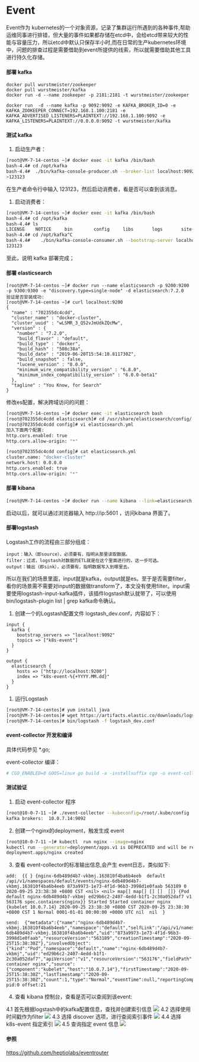 # Event
Event作为 kubernetes的一个对象资源，记录了集群运行所遇到的各种事件,帮助运维同事进行排错，但大量的事件如果都存储在etcd中，会给etcd带来较大的性能与容量压力，所以etcd中默认只保存半小时,而在日常的生产kubernetes环境中，问题的排查过程是需要借助到event所提供的线索，所以就需要借助其他工具进行持久化存储。


#### 部署 kafka
```
docker pull wurstmeister/zookeeper  
docker pull wurstmeister/kafka
docker run -d --name zookeeper -p 2181:2181 -t wurstmeister/zookeeper

docker run  -d --name kafka -p 9092:9092 -e KAFKA_BROKER_ID=0 -e KAFKA_ZOOKEEPER_CONNECT=192.168.1.100:2181 -e KAFKA_ADVERTISED_LISTENERS=PLAINTEXT://192.168.1.100:9092 -e KAFKA_LISTENERS=PLAINTEXT://0.0.0.0:9092 -t wurstmeister/kafka
```

#### 测试 kafka
1. 启动生产者：

```bash
[root@VM-7-14-centos ~]# docker exec -it kafka /bin/bash
bash-4.4# cd /opt/kafka
bash-4.4#  ./bin/kafka-console-producer.sh --broker-list localhost:9092 --topic mykafka
>123123
```
在生产者命令行中输入 123123，然后启动消费者，看是否可以查到该消息。

1. 启动消费者：

```bash
[root@VM-7-14-centos ~]# docker exec -it kafka /bin/bash
bash-4.4# cd /opt/kafka
bash-4.4# ls
LICENSE    NOTICE     bin        config     libs       logs       site-docs
bash-4.4# cd /opt/kafka^C
bash-4.4#    ./bin/kafka-console-consumer.sh --bootstrap-server localhost:9092 --topic mykafka --from-beginning
123123
```
至此，说明 kafka 部署完成；

#### 部署 elasticsearch
```
[root@VM-7-14-centos ~]# docker run --name elasticsearch -p 9200:9200 -p 9300:9300 -e "discovery.type=single-node" -d elasticsearch:7.2.0
验证是否安装成功: 
[root@VM-7-14-centos ~]# curl localhost:9200
{
  "name" : "702355dc4cdd",
  "cluster_name" : "docker-cluster",
  "cluster_uuid" : "wLSMR_3_Q52vJmUdkZQcMw",
  "version" : {
    "number" : "7.2.0",
    "build_flavor" : "default",
    "build_type" : "docker",
    "build_hash" : "508c38a",
    "build_date" : "2019-06-20T15:54:18.811730Z",
    "build_snapshot" : false,
    "lucene_version" : "8.0.0",
    "minimum_wire_compatibility_version" : "6.8.0",
    "minimum_index_compatibility_version" : "6.0.0-beta1"
  },
  "tagline" : "You Know, for Search"
}
```

修改es配置，解决跨域访问的问题：
```bash
[root@VM-7-14-centos ~]# docker exec -it elasticsearch bash
[root@702355dc4cdd elasticsearch]# cd /usr/share/elasticsearch/config/
[root@702355dc4cdd config]# vi elasticsearch.yml 
加入下面两个配置: 
http.cors.enabled: true
http.cors.allow-origin: "*"

[root@702355dc4cdd config]# cat elasticsearch.yml 
cluster.name: "docker-cluster"
network.host: 0.0.0.0
http.cors.enabled: true
http.cors.allow-origin: "*"
```

#### 部署 kibana

```bash
[root@VM-7-14-centos ~]# docker run --name kibana --link=elasticsearch:test -p 5601:5601 -d kibana:7.2.0
```
启动以后，就可以通过浏览器输入 http://ip:5601 ，访问kibana 界面了。

#### 部署logstash

Logstash工作的流程由三部分组成：
```
input：输入（即source），必须要有，指明从那里读取数据。
filter：过滤，logstash对数据的ETL就是在这个里面进行的，这一步可选。
output：输出（即sink），必须要有，指明数据写入到哪里去。
```

所以在我们的场景里面，input就是kafka，output就是es。至于是否需要filter，看你的场景需不需要对input的数据做transform了，本文没有使用filter。input需要使用logstash-input-kafka插件，该插件logstash默认就带了，可以使用bin/logstash-plugin list | grep kafka命令确认。

1. 创建一个的Logstash配置文件 logstash_dev.conf，内容如下：

```
input {
  kafka {
    bootstrap_servers => "localhost:9092"
    topics => ["k8s-event"]
  }
}

output {
  elasticsearch {
    hosts => ["http://localhost:9200"]
    index => "k8s-event-%{+YYYY.MM.dd}"
  }
}
```

1. 运行Logstash

```bash
[root@VM-7-14-centos]# yum install java
[root@VM-7-14-centos]# wget https://artifacts.elastic.co/downloads/logstash/logstash-7.2.0.tar.gz
[root@VM-7-14-centos]# bin/logstash -f logstash_dev.conf
```

#### event-collector 开发和编译
具体代码参见 *.go;

event-collector 编译：
```bash
# CGO_ENABLED=0 GOOS=linux go build -a -installsuffix cgo -o event-collector
```

#### 测试验证

1. 启动 event-collector 程序

```bash
[root@10-0-7-11 ~]# ./event-collector --kubeconfig=/root/.kube/config --topic=k8s-event --broker=10.0.7.14:9092
kafka brokers:  10.0.7.14:9092
```

2. 创建一个nginx的deployment，触发生成 event

```bash
[root@10-0-7-11 ~]# kubectl  run nginx --image=nginx
kubectl run --generator=deployment/apps.v1 is DEPRECATED and will be removed in a future version. Use kubectl run --generator=run-pod/v1 or kubectl create instead.
deployment.apps/nginx created
```

3. 查看 event-collector的标准输出信息,会产生 event日志，类似如下:

```
add:  {{ } {nginx-6db489d4b7-vkbmj.163810f4ba6b4eeb  default /api/v1/namespaces/default/events/nginx-6db489d4b7-vkbmj.163810f4ba6b4eeb 873a9973-1e73-4f1d-96b3-3998d1e0faab 563189 0 2020-09-25 23:38:30 +0800 CST <nil> <nil> map[] map[] [] []  []} {Pod default nginx-6db489d4b7-vkbmj ed29b6c2-2407-4edd-b1f1-2c30a052daf7 v1 563176 spec.containers{nginx}} Started Started container nginx {kubelet 10.0.7.14} 2020-09-25 23:38:30 +0800 CST 2020-09-25 23:38:30 +0800 CST 1 Normal 0001-01-01 00:00:00 +0000 UTC nil  nil  }

send:  {"metadata":{"name":"nginx-6db489d4b7-vkbmj.163810f4ba6b4eeb","namespace":"default","selfLink":"/api/v1/namespaces/default/events/nginx-6db489d4b7-vkbmj.163810f4ba6b4eeb","uid":"873a9973-1e73-4f1d-96b3-3998d1e0faab","resourceVersion":"563189","creationTimestamp":"2020-09-25T15:38:30Z"},"involvedObject":{"kind":"Pod","namespace":"default","name":"nginx-6db489d4b7-vkbmj","uid":"ed29b6c2-2407-4edd-b1f1-2c30a052daf7","apiVersion":"v1","resourceVersion":"563176","fieldPath":"spec.containers{nginx}"},"reason":"Started","message":"Started container nginx","source":{"component":"kubelet","host":"10.0.7.14"},"firstTimestamp":"2020-09-25T15:38:30Z","lastTimestamp":"2020-09-25T15:38:30Z","count":1,"type":"Normal","eventTime":null,"reportingComponent":"","reportingInstance":""}
pid:0 offset:21
```

4. 查看 kibana 控制台，查看是否可以查阅到该event:

4.1 首先根据logstash中的kafka配置信息，查找并创建索引信息
![](images/event-index-create.png)
4.2 选择使用时间戳作为filter
![](images/timestamp-filter.png)
4.3 选择 discover 选项，进行查阅索引事件
![](images/discover.png) 
4.4 选择 k8s-event 指定索引
![](images/select-k8s-event.png)
4.5 查询指定 event 信息
![](images/review-event.png)

#### 参照
https://github.com/heptiolabs/eventrouter
